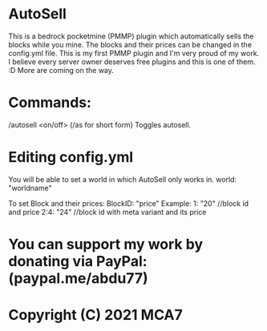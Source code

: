 # AutoSell
This is a bedrock pocketmine (PMMP) plugin which automatically sells the blocks while you mine. The blocks and their prices can be changed in the config.yml file.
This is my first PMMP plugin and I'm very proud of my work. I believe every server owner deserves free plugins and this is one of them. :D More are coming on the way.

# Commands: 
 /autosell <on/off> (/as for short form)
 Toggles autosell.
 
# Editing config.yml
  You will be able to set a world in which AutoSell only works in.
  world: "worldname"
  
  To set Block and their prices: 
   BlockID: "price"
   Example:
    1: "20"      //block id and price
    2:4: "24"    //block id with meta variant and its price
    

# You can support my work by donating via PayPal: (paypal.me/abdu77)
# Copyright (C) 2021 MCA7
